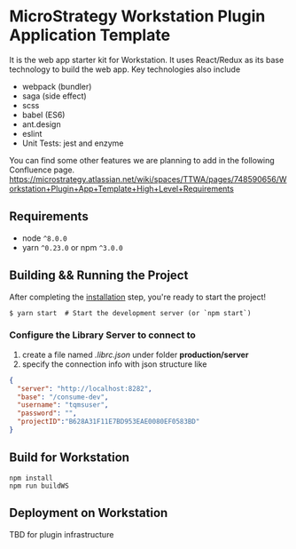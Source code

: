 # MicroStrategy Workstation Plugin Application Template

It is the web app starter kit for Workstation. It uses React/Redux as its base technology to build the web app. Key technologies also include

- webpack (bundler)
- saga (side effect)
- scss
- babel (ES6)
- ant.design
- eslint
- Unit Tests: jest and enzyme

You can find some other features we are planning to add in the following Confluence page.
https://microstrategy.atlassian.net/wiki/spaces/TTWA/pages/748590656/Workstation+Plugin+App+Template+High+Level+Requirements

## Requirements

* node `^8.0.0`
* yarn `^0.23.0` or npm `^3.0.0`


## Building && Running the Project

After completing the [installation](#installation) step, you're ready to start the project!

```
$ yarn start  # Start the development server (or `npm start`)
```
### Configure the Library Server to connect to

1. create a file named *.librc.json* under folder __production/server__
2. specify the connection info with json structure like

```json
{
  "server": "http://localhost:8282",
  "base": "/consume-dev",
  "username": "tqmsuser",
  "password": "",
  "projectID":"B628A31F11E7BD953EAE0080EF0583BD"
}
```

## Build for Workstation

```
npm install
npm run buildWS
```

## Deployment on Workstation

TBD for plugin infrastructure